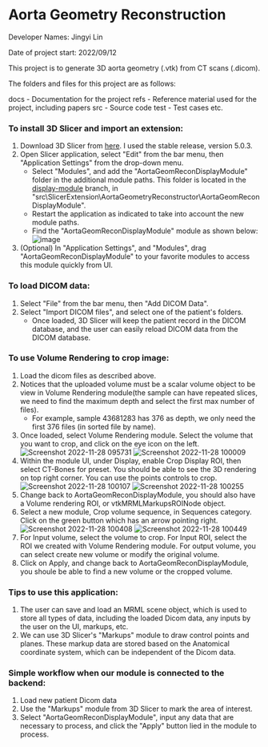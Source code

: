 # Aorta Geometry Reconstruction

Developer Names: Jingyi Lin

Date of project start: 2022/09/12

This project is to generate 3D aorta geometry (.vtk) from CT scans (.dicom).

The folders and files for this project are as follows:

docs - Documentation for the project
refs - Reference material used for the project, including papers
src - Source code
test - Test cases
etc.


### To install 3D Slicer and import an extension:
1. Download 3D Slicer from [here](https://download.slicer.org/). I used the stable release, version 5.0.3.
2. Open Slicer application, select "Edit" from the bar menu, then "Application Settings" from the drop-down menu.
    - Select "Modules", and add the "AortaGeomReconDisplayModule" folder in the additional module paths. This folder is located in the [display-module](https://github.com/smiths/aorta/tree/display-module) branch, in "src\SlicerExtension\AortaGeometryReconstructor\AortaGeomReconDisplayModule".
    - Restart the application as indicated to take into account the new module paths.
    - Find the "AortaGeomReconDisplayModule" module as shown below:
![image](https://user-images.githubusercontent.com/63418020/200126448-9aa863ac-b02d-4177-b3b9-698f66d31030.png)
3. (Optional) In "Application Settings", and "Modules", drag "AortaGeomReconDisplayModule" to your favorite modules to access this module quickly from UI.

### To load DICOM data:
1. Select "File" from the bar menu, then "Add DICOM Data".
2. Select "Import DICOM files", and select one of the patient's folders.
    - Once loaded, 3D Slicer will keep the patient record in the DICOM database, and the user can easily reload DICOM data from the DICOM database.

### To use Volume Rendering to crop image:
1. Load the dicom files as described above.
2. Notices that the uploaded volume must be a scalar volume object to be view in Volume Rendering module(the sample can have repeated slices, we need to find the maximum depth and select the first max number of files).
    - For example, sample 43681283 has 376 as depth, we only need the first 376 files (in sorted file by name).
3. Once loaded, select Volume Rendering module. Select the volume that you want to crop, and click on the eye icon on the left.
![Screenshot 2022-11-28 095731](https://user-images.githubusercontent.com/63418020/204309728-c9ca1470-c9cd-4f6a-89f7-e3c2f4155fb5.png)
![Screenshot 2022-11-28 100009](https://user-images.githubusercontent.com/63418020/204309912-12301994-1d9a-4b96-9868-c1ad35eb1443.png)
4. Within the module UI, under Display, enable Crop Display ROI, then select CT-Bones for preset. You should be able to see the 3D rendering on top right corner. You can use the points controls to crop.  
![Screenshot 2022-11-28 100107](https://user-images.githubusercontent.com/63418020/204310154-9fd8df58-021d-416b-b64a-80f01ed7f49a.png)
![Screenshot 2022-11-28 100255](https://user-images.githubusercontent.com/63418020/204310637-f0c16410-0ad6-40ec-853e-9bbd993ed4ff.png)
5. Change back to AortaGeomReconDisplayModule, you should also have a Volume rendering ROI, or vtkMRMLMarkupsROINode object.
6. Select a new module, Crop volume sequence, in Sequences category. Click on the green button which has an arrow pointing right.  
![Screenshot 2022-11-28 100408](https://user-images.githubusercontent.com/63418020/204310886-322c9e33-a13e-42b4-aded-060dd229d71b.png)
![Screenshot 2022-11-28 100449](https://user-images.githubusercontent.com/63418020/204311044-bb3d4f10-ee01-4fcd-8a63-6ce4b879cec1.png)
7. For Input volume, select the volume to crop. For Input ROI, select the ROI we created with Volume Rendering module. For output volume, you can select create new volume or modify the original volume.
8. Click on Apply, and change back to AortaGeomReconDisplayModule, you shoule be able to find a new volume or the cropped volume.
### Tips to use this application:
1. The user can save and load an MRML scene object, which is used to store all types of data, including the loaded Dicom data, any inputs by the user on the UI, markups, etc.
2. We can use 3D Slicer's "Markups" module to draw control points and planes. These markup data are stored based on the Anatomical coordinate system, which can be independent of the Dicom data.

### Simple workflow when our module is connected to the backend:
1. Load new patient Dicom data
2. Use the "Markups" module from 3D Slicer to mark the area of interest.
3. Select "AortaGeomReconDisplayModule", input any data that are necessary to process, and click the "Apply" button lied in the module to process.



